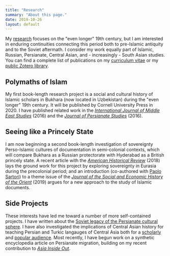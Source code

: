```yaml
---
title: "Research"
summary: "About this page."
date: 2019-10-26
layout: default
---
```


My [research][1] focuses on the "even longer" 19th century, but I am interested in enduring continuities connecting this period both to pre-Islamic antiquity and to the Soviet aftermath. I consider my work equally part of Islamic, Russian, Persianate, Central Asian, and - increasingly - South Asian studies. You can find a complete list of publications on my [curriculum vitae][2] or my [public Zotero library][3].

## Polymaths of Islam
My first book-length research project is a social and cultural history of Islamic scholars in Bukhara (now located in Uzbekistan) during the "even longer" 19th century. It will be published by Cornell University Press in 2020. I have published related work in the [*International Journal of Middle East Studies*][4] (2016) and the [*Journal of Persianate Studies*][5] (2016).

## Seeing like a Princely State
I am now beginning a second book-length investigation of sovereignty Perso-Islamic cultures of documentation in semi-colonial contexts, which will compare Bukhara as a Russian protectorate with Hyderabad as a British princely state. A recent article with the [*American Historical Review*][6] (2018) lays the ground work for this project by exploring sovereignty in Eurasia during the precolonial period; and an introduction (co-authored with [Paolo Sartori][7]) to a theme issue of the [*Journal of the Social and Economic History of the Orient*][8] (2019) argues for a new approach to the study of Islamic documents.

## Side Projects
These interests have led me toward a number of more self-contained projects. I have written about the [Soviet legacy of the Persianate cultural sphere][9]. I have also investigated the implications of Central Asian history for teaching Persian and Turkic langauges of Central Asia both for a [scholarly][10] and [popular audience][11]. Most recently, I have begun work on a synthetic encyclopedia article on Persianate migration, building on my recent contribution to [*Asia Inside Out*][12].

[1]:	https://pitt.academia.edu/JamesPickett/Journal-Articles
[2]:	https://pitt.academia.edu/JamesPickett/CurriculumVitae
[3]:	https://www.zotero.org/groups/2425244/james_pickett_publications/items
[4]:	https://www.academia.edu/26854228/Nadir_Shahs_Peculiar_Central_Asian_Legacy_Empire_Conversion_Narratives_and_the_Rise_of_New_Scholarly_Dynasties
[5]:	https://www.academia.edu/17884935/Enemies_beyond_the_Red_Sands_The_Bukhara-Khiva_Dynamic_as_Mediated_by_Textual_Genre
[6]:	https://www.academia.edu/36900273/Written_into_Submission_Reassessing_Sovereignty_through_a_Forgotten_Eurasian_Dynasty
[7]:	https://www.oeaw.ac.at/en/iran/institute/staff/research-staff/paolo-sartori/
[8]:	https://www.academia.edu/40949183/From_the_Archetypical_Archive_to_Cultures_of_Documentation
[9]:	https://www.academia.edu/7611983/Soviet_Civilization_through_a_Persian_Lens_Iranian_Intellectuals_Cultural_Diplomacy_and_Socialist_Modernity_1941-1955
[10]:	https://www.academia.edu/33025103/Categorically_Misleading_Dialectically_Misconceived_Language_Textbooks_and_Pedagogic_Participation_in_Central_Asian_Nation-building_Projects
[11]:	https://eurasianet.org/on-language-the-many-flavors-of-persian-in-eurasia
[12]:	https://www.hup.harvard.edu/catalog.php?isbn=9780674987630